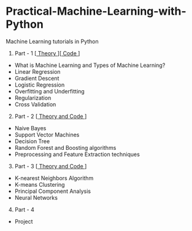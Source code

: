 # Practical-Machine-Learning-with-Python
Machine Learning tutorials in Python

1. Part - 1 [[ Theory ](https://savan77.github.io/blog/machine-learning-part1.html)][[ Code ](https://github.com/savan77/Practical-Machine-Learning-With-Python/blob/master/Part%20-%201/Practical%20Machine%20Learning%20With%20Python%20%5BPart%20-%201%5D.ipynb)]
- What is Machine Learning and Types of Machine Learning?
- Linear Regression
- Gradient Descent
- Logistic Regression
- Overfitting and Underfitting
- Regularization
- Cross Validation

2. Part - 2 [[ Theory and Code ](https://github.com/savan77/Practical-Machine-Learning-With-Python/blob/master/Part%20-%202/Practical%20Machine%20Learning%20With%20Python%20-%20Part%202.ipynb)]
- Naive Bayes
- Support Vector Machines
- Decision Tree
- Random Forest and Boosting algorithms
- Preprocessing and Feature Extraction techniques

3. Part - 3 [[ Theory and Code ](https://github.com/savan77/Practical-Machine-Learning-With-Python/blob/master/Part%20-%203/Practical%20Machine%20Learning%20With%20Python%20-%20Part%203.ipynb)]
- K-nearest Neighbors Algorithm
- K-means Clustering
- Principal Component Analysis
- Neural Networks

4. Part - 4
- Project